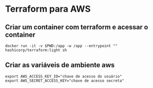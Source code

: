 # Terraform para AWS


## Criar um container com terraform e acessar o container
`docker run -it -v $PWD:/app -w /app --entrypoint "" hashicorp/terraform:light sh`

## Criar as variáveis de ambiente aws
`export AWS_ACCESS_KEY_ID="chave de acesso do usuário"`  
`export AWS_SECRET_ACCESS_KEY="chave de acesso secreta"`  
